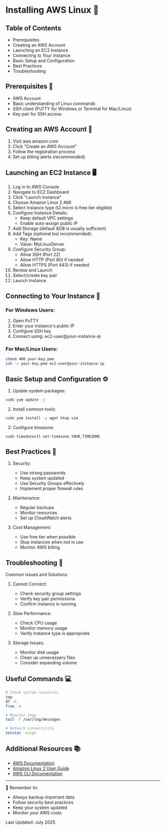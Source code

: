 # Installing AWS Linux 🚀

## Table of Contents
- Prerequisites
- Creating an AWS Account
- Launching an EC2 Instance
- Connecting to Your Instance
- Basic Setup and Configuration
- Best Practices
- Troubleshooting

## Prerequisites 📝
- AWS Account
- Basic understanding of Linux commands
- SSH client (PuTTY for Windows or Terminal for Mac/Linux)
- Key pair for SSH access

## Creating an AWS Account 🔐
1. Visit aws.amazon.com
2. Click "Create an AWS Account"
3. Follow the registration process
4. Set up billing alerts (recommended)

## Launching an EC2 Instance 🖥️
1. Log in to AWS Console
2. Navigate to EC2 Dashboard
3. Click "Launch Instance"
4. Choose Amazon Linux 2 AMI
5. Select instance type (t2.micro is free tier eligible)
6. Configure Instance Details:
   - Keep default VPC settings
   - Enable auto-assign public IP
7. Add Storage (default 8GB is usually sufficient)
8. Add Tags (optional but recommended):
   - Key: Name
   - Value: MyLinuxServer
9. Configure Security Group:
   - Allow SSH (Port 22)
   - Allow HTTP (Port 80) if needed
   - Allow HTTPS (Port 443) if needed
10. Review and Launch
11. Select/create key pair
12. Launch Instance

## Connecting to Your Instance 🔌
### For Windows Users:
1. Open PuTTY
2. Enter your instance's public IP
3. Configure SSH key
4. Connect using: ec2-user@your-instance-ip

### For Mac/Linux Users:
```bash
chmod 400 your-key.pem
ssh -i your-key.pem ec2-user@your-instance-ip
```

## Basic Setup and Configuration ⚙️
1. Update system packages:
```bash
sudo yum update -y
```

2. Install common tools:
```bash
sudo yum install -y wget htop vim
```

3. Configure timezone:
```bash
sudo timedatectl set-timezone YOUR_TIMEZONE
```

## Best Practices 🎯
1. Security:
   - Use strong passwords
   - Keep system updated
   - Use Security Groups effectively
   - Implement proper firewall rules

2. Maintenance:
   - Regular backups
   - Monitor resources
   - Set up CloudWatch alerts

3. Cost Management:
   - Use free tier when possible
   - Stop instances when not in use
   - Monitor AWS billing

## Troubleshooting 🔧
Common Issues and Solutions:

1. Cannot Connect:
   - Check security group settings
   - Verify key pair permissions
   - Confirm instance is running

2. Slow Performance:
   - Check CPU usage
   - Monitor memory usage
   - Verify instance type is appropriate

3. Storage Issues:
   - Monitor disk usage
   - Clean up unnecessary files
   - Consider expanding volume

## Useful Commands 💻
```bash
# Check system resources
top
df -h
free -m

# Monitor logs
tail -f /var/log/messages

# Network connectivity
netstat -tulpn
```

## Additional Resources 📚
- [AWS Documentation](https://docs.aws.amazon.com)
- [Amazon Linux 2 User Guide](https://docs.aws.amazon.com/AWSEC2/latest/UserGuide/amazon-linux-2-virtual-machine.html)
- [AWS CLI Documentation](https://aws.amazon.com/cli/)

---
🔑 Remember to:
- Always backup important data
- Follow security best practices
- Keep your system updated
- Monitor your AWS costs

Last Updated: July 2025
